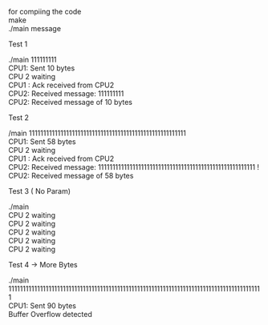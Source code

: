 for compiing the code <br />
make <br /> 
./main message <br /> 


Test 1  <br />
 
./main 111111111     <br />
CPU1: Sent 10 bytes   <br />
CPU 2 waiting          <br />
CPU1 : Ack received from CPU2   <br /> 
CPU2: Received message: 111111111   <br />
CPU2: Received message of 10 bytes   <br />


Test 2   <br />

/main 1111111111111111111111111111111111111111111111111111111   <br />
 CPU1: Sent 58 bytes    <br />
CPU 2 waiting           <br />
CPU1 : Ack received from CPU2    <br /> 
CPU2: Received message: 1111111111111111111111111111111111111111111111111111111 ! <br />
CPU2: Received message of 58 bytes  <br />


Test 3 ( No Param)  <br />

./main             <br />
CPU 2 waiting       <br />
CPU 2 waiting       <br />
CPU 2 waiting        <br />
CPU 2 waiting        <br />
CPU 2 waiting         <br />






Test 4 -> More Bytes <br />

./main 11111111111111111111111111111111111111111111111111111111111111111111111111111111111111111   <br />
CPU1: Sent 90 bytes   <br />
Buffer Overflow detected  <br />
